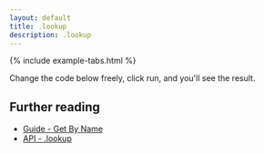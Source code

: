 ```yaml
---
layout: default
title: .lookup
description: .lookup
---
```


{% include example-tabs.html %}

Change the code below freely, click run, and you'll see the result.

<script src="https://embed.runkit.com"></script>
<div id="cbmlookup"></div>
<script>var notebook = RunKit.createNotebook({
    element: document.getElementById("cbmlookup"),
    title: 'lookup',
    preamble: "require('fix-esm').register(); const cbmApi = require('@cbmjs/cbm-api').default; const cbm = new cbmApi();",
    nodeVersion: "18",
    minHeight: "250px",
    //onLoad: (n) => n.evaluate(),
    source: "const result = await cbm.lookup('time', 'c');\nif (result.statusCode === 200) {\n    console.log('Found it!');\n    result.body\n}"
})</script>

## Further reading

- [Guide - Get By Name](./guide/gbn/)
- [API - .lookup](./api/main/#lookup)
